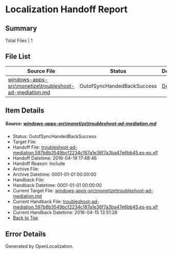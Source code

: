 # <a name='report-top'></a> Localization Handoff Report

## Summary
 Total Files | 1

## File List
 Source File | Status | Details 
 ----------- | ------ | ------- 
 [windows-apps-src\monetize\troubleshoot-ad-mediation.md](https://github.com/Microsoft/windows-apps/blob/9dc480a47368c8b87e788281395e80ebaf33784c/windows-apps-src/monetize/troubleshoot-ad-mediation.md) | OutofSyncHandedBackSuccess | [Details](#78029778e4ac7fdc5adf622084ba56f5424a7a923237)

## Item Details
##### <a name='78029778e4ac7fdc5adf622084ba56f5424a7a923237'></a> Source: [windows-apps-src\monetize\troubleshoot-ad-mediation.md](https://github.com/Microsoft/windows-apps/blob/9dc480a47368c8b87e788281395e80ebaf33784c/windows-apps-src/monetize/troubleshoot-ad-mediation.md)
* Status: OutofSyncHandedBackSuccess
* Target File: 
* Handoff File: [troubleshoot-ad-mediation.597b8b3549bcf2234c187a1e36f7a3ba47e6bb45.es-es.xlf](https://github.com/Microsoft/WDG.handoff/blob/afe8b6084ce4f606475da728b903651afa1fe53e/ol-handoff/Microsoft/windows-apps.es-es/master/troubleshoot-ad-mediation.597b8b3549bcf2234c187a1e36f7a3ba47e6bb45.es-es.xlf)
* Handoff Datetime: 2016-04-19 17:48:46
* Handoff Reason: Include
* Archive File: 
* Archive Datetime: 0001-01-01 00:00:00
* Handback File: 
* Handback Datetime: 0001-01-01 00:00:00
* Current Target File: [windows-apps-src\monetize\troubleshoot-ad-mediation.md](https://github.com/Microsoft/windows-apps.es-es/blob/2fc4e3dd77794ecd0126027e25d1bd8f0b53f10f/windows-apps-src/monetize/troubleshoot-ad-mediation.md)
* Current Handback File: [troubleshoot-ad-mediation.597b8b3549bcf2234c187a1e36f7a3ba47e6bb45.es-es.xlf](https://github.com/Microsoft/WDG.handback/blob/85886dfea9b9dfc1a03c6b2f970443bc94a0f2b1/ol-handback/Microsoft/windows-apps.es-es/master/troubleshoot-ad-mediation.597b8b3549bcf2234c187a1e36f7a3ba47e6bb45.es-es.xlf)
* Current Handback Datetime: 2016-04-15 13:51:26
* [Back to Top](#report-top)


## Error Details

Generated by OpenLocalization.
